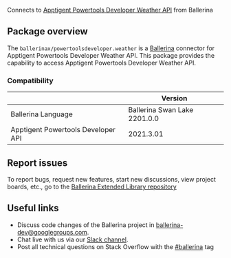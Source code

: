 Connects to [Apptigent Powertools Developer Weather API](https://portal.apptigent.com/node/904) from Ballerina

## Package overview
The `ballerinax/powertoolsdeveloper.weather` is a [Ballerina](https://ballerina.io/) connector for Apptigent Powertools Developer Weather API.
This package provides the capability to access Apptigent Powertools Developer Weather API.

### Compatibility
|                                     | Version                         |
|-------------------------------------|---------------------------------|
| Ballerina Language                  | Ballerina Swan Lake 2201.0.0      | 
| Apptigent Powertools Developer API  | 2021.3.01                       |

## Report issues
To report bugs, request new features, start new discussions, view project boards, etc., go to the [Ballerina Extended Library repository](https://github.com/ballerina-platform/ballerina-extended-library)

## Useful links
- Discuss code changes of the Ballerina project in [ballerina-dev@googlegroups.com](mailto:ballerina-dev@googlegroups.com).
- Chat live with us via our [Slack channel](https://ballerina.io/community/slack/).
- Post all technical questions on Stack Overflow with the [#ballerina](https://stackoverflow.com/questions/tagged/ballerina) tag

